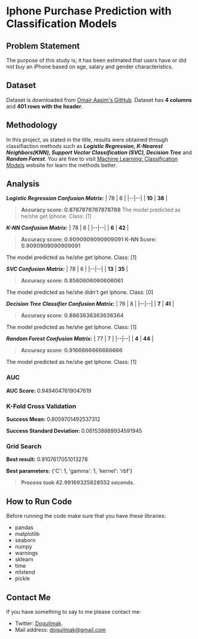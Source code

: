 
# Iphone Purchase Prediction with Classification Models


## Problem Statement

The purpose of this study is; it has been estimated that users have or did not buy an iPhone based on age, salary and gender characteristics. 

## Dataset

Dataset is downloaded from [Omair Aasim's GitHub](https://github.com/omairaasim/machine_learning/tree/master/project_14_naive_bayes).  Dataset has **4 columns** and **401 rows with the header**.

## Methodology

In this project, as stated in the title, results were obtained through classifiaction methods such as ***Logistic Regression, K-Nearest Neighbors(KNN), Support Vector Classification (SVC), Decision Tree*** and ***Random Forest***.  You are free to visit [Machine Learning: Classification Models](https://medium.com/fuzz/machine-learning-classification-models-3040f71e2529) website for learn the methods better.

## Analysis


***Logistic Regression Confusion Matrix:***
| 78 | 6 |
|--|--|
| **10** | **38** |

> **Accuracy score: 0.8787878787878788**
> The model predicted as he/she get Iphone. Class:  [1]

***K-NN Confusion Matrix:***
| 78 | 6 |
|--|--|
| **6** | **42** |

> **Accuracy score: 0.9090909090909091**
> **K-NN Score: 0.9090909090909091**

The model predicted as he/she get Iphone. Class:  [1]

***SVC Confusion Matrix:***
| 78 | 6 |
|--|--|
| **13** | **35** |

> **Accuracy score: 0.8560606060606061**

The model predicted as he/she didn't get Iphone. Class:  [0]

***Decision Tree Classifier Confusion Matrix:***
| 76 | 8 |
|--|--|
| **7** | **41** |

> **Accuracy score: 0.8863636363636364**

The model predicted as he/she get Iphone. Class:  [1]

***Random Forest Confusion Matrix:***
| 77 | 7 |
|--|--|
| **4** | **44** |

> **Accuracy score: 0.9166666666666666**

The model predicted as he/she get Iphone. Class:  [1]

### AUC

**AUC Score:**
 0.9494047619047619

### K-Fold Cross Validation

**Success Mean:**
 0.8059701492537312
 
**Success Standard Deviation:**
 0.061538889934591945

### Grid Search

**Best result:**
 0.9107617051013278
 
**Best parameters:**
 {'C': 1, 'gamma': 1, 'kernel': 'rbf'}
 
> **Process took 42.99169325828552 seconds.**

## How to Run Code

Before running the code make sure that you have these libraries:

 - pandas 
 - matplotlib
 - seaborn
 - numpy
 - warnings
 - sklearn
 - time
 - mlxtend
 - pickle
    
## Contact Me

If you have something to say to me please contact me: 

 - Twitter: [Doguilmak](https://twitter.com/Doguilmak).  
 - Mail address: doguilmak@gmail.com
 
